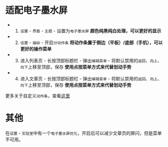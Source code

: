 # 适配电子墨水屏
- 1. `设置` - `界面` - `主题` - 设置为`电子墨水屏` **颜色纯黑纯白处理，可以更好的显示**
- 2. `设置` - `操纵` - 开启`分动作条` **将动作条置于侧边（平板）/底部（手机），可以更好的操作菜单**
- 3. 进入列表页 - 长按顶部标题栏 - 弹出`编辑菜单` - 将默认禁用的`返回`、`向上`、`向下`上移至顶部，保存 **使用点按菜单方式来代替划动手势**
- 4. 进入文章页 - 长按顶部标题栏 - 弹出`编辑菜单` - 将默认禁用的`返回`、`向上`、`向下`上移至顶部，保存 **使用点按菜单方式来代替划动手势**

更多关于自定义`动作条`，查看[这里](https://github.com/seazon/FeedMe/blob/main/doc/zh/customize_menus.md)

# 其他
在`设置` - `实验室`中有一个`电子墨水屏优化`，开启后可以减少文章页的屏闪，但是菜单不可用。